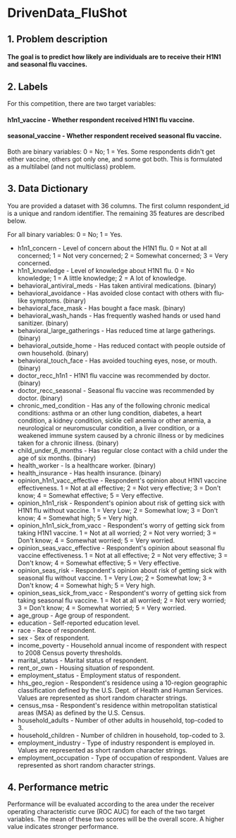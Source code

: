 # DrivenData_FluShot

## 1. Problem description
#### The goal is to predict how likely are individuals are to receive their H1N1 and seasonal flu vaccines. 

## 2. Labels

For this competition, there are two target variables:


#### h1n1_vaccine - Whether respondent received H1N1 flu vaccine.
#### seasonal_vaccine - Whether respondent received seasonal flu vaccine.

Both are binary variables: 0 = No; 1 = Yes. Some respondents didn't get either vaccine, others got only one, and some got both. This is formulated as a multilabel (and not multiclass) problem.

## 3. Data Dictionary

You are provided a dataset with 36 columns. The first column respondent_id is a unique and random identifier. The remaining 35 features are described below.

For all binary variables: 0 = No; 1 = Yes.

- h1n1_concern - Level of concern about the H1N1 flu.
0 = Not at all concerned; 1 = Not very concerned; 2 = Somewhat concerned; 3 = Very concerned.
- h1n1_knowledge - Level of knowledge about H1N1 flu.
0 = No knowledge; 1 = A little knowledge; 2 = A lot of knowledge.
- behavioral_antiviral_meds - Has taken antiviral medications. (binary)
- behavioral_avoidance - Has avoided close contact with others with flu-like symptoms. (binary)
- behavioral_face_mask - Has bought a face mask. (binary)
- behavioral_wash_hands - Has frequently washed hands or used hand sanitizer. (binary)
- behavioral_large_gatherings - Has reduced time at large gatherings. (binary)
- behavioral_outside_home - Has reduced contact with people outside of own household. (binary)
- behavioral_touch_face - Has avoided touching eyes, nose, or mouth. (binary)
- doctor_recc_h1n1 - H1N1 flu vaccine was recommended by doctor. (binary)
- doctor_recc_seasonal - Seasonal flu vaccine was recommended by doctor. (binary)
- chronic_med_condition - Has any of the following chronic medical conditions: asthma or an other lung condition, diabetes, a heart condition, a kidney condition, sickle cell anemia or other anemia, a neurological or neuromuscular condition, a liver condition, or a weakened immune system caused by a chronic illness or by medicines taken for a chronic illness. (binary)
- child_under_6_months - Has regular close contact with a child under the age of six months. (binary)
- health_worker - Is a healthcare worker. (binary)
- health_insurance - Has health insurance. (binary)
- opinion_h1n1_vacc_effective - Respondent's opinion about H1N1 vaccine effectiveness.
1 = Not at all effective; 2 = Not very effective; 3 = Don't know; 4 = Somewhat effective; 5 = Very effective.
- opinion_h1n1_risk - Respondent's opinion about risk of getting sick with H1N1 flu without vaccine.
1 = Very Low; 2 = Somewhat low; 3 = Don't know; 4 = Somewhat high; 5 = Very high.
- opinion_h1n1_sick_from_vacc - Respondent's worry of getting sick from taking H1N1 vaccine.
1 = Not at all worried; 2 = Not very worried; 3 = Don't know; 4 = Somewhat worried; 5 = Very worried.
- opinion_seas_vacc_effective - Respondent's opinion about seasonal flu vaccine effectiveness.
1 = Not at all effective; 2 = Not very effective; 3 = Don't know; 4 = Somewhat effective; 5 = Very effective.
- opinion_seas_risk - Respondent's opinion about risk of getting sick with seasonal flu without vaccine.
1 = Very Low; 2 = Somewhat low; 3 = Don't know; 4 = Somewhat high; 5 = Very high.
- opinion_seas_sick_from_vacc - Respondent's worry of getting sick from taking seasonal flu vaccine.
1 = Not at all worried; 2 = Not very worried; 3 = Don't know; 4 = Somewhat worried; 5 = Very worried.
- age_group - Age group of respondent.
- education - Self-reported education level.
- race - Race of respondent.
- sex - Sex of respondent.
- income_poverty - Household annual income of respondent with respect to 2008 Census poverty thresholds.
- marital_status - Marital status of respondent.
- rent_or_own - Housing situation of respondent.
- employment_status - Employment status of respondent.
- hhs_geo_region - Respondent's residence using a 10-region geographic classification defined by the U.S. Dept. of Health and Human Services. Values are represented as short random character strings.
- census_msa - Respondent's residence within metropolitan statistical areas (MSA) as defined by the U.S. Census.
- household_adults - Number of other adults in household, top-coded to 3.
- household_children - Number of children in household, top-coded to 3.
- employment_industry - Type of industry respondent is employed in. Values are represented as short random character strings.
- employment_occupation - Type of occupation of respondent. Values are represented as short random character strings.

## 4. Performance metric
Performance will be evaluated according to the area under the receiver operating characteristic curve (ROC AUC) for each of the two target variables. The mean of these two scores will be the overall score. A higher value indicates stronger performance.
